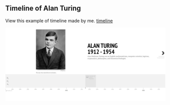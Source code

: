 ## Timeline of Alan Turing

View this example of timeline made by me. [timeline](https://rupeshravindradharme.github.io/timeline-builder/)

![timeline sample](https://github.com/RupeshRavindraDharme/timeline-builder/blob/main/timeline-example.jpg)
